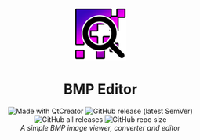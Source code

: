 <div align="center">
  <img src="./BMPEditor/Resources/icon.png" width="21%">
  <h1>BMP Editor</h1>
  <div>
    <img alt="Made with QtCreator" src="https://img.shields.io/badge/Made%20with-QtCreator-23217346.svg?style=flat&logo=qt">
    <img alt="GitHub release (latest SemVer)" src="https://img.shields.io/github/v/release/0xMartin/BMPEditor">
    <img alt="GitHub all releases" src="https://img.shields.io/github/downloads/0xMartin/BMPEditor/total">
    <img alt="GitHub repo size" src="https://img.shields.io/github/repo-size/0xMartin/BMPEditor">
  </div>
  <i>A simple BMP image viewer, converter and editor</i>
</div>
